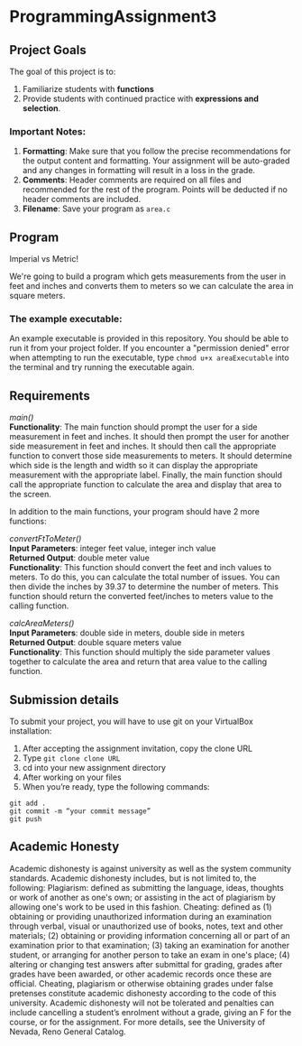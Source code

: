 # ProgrammingAssignment3

## Project Goals
The goal of this project is to:
1.	Familiarize students with **functions**
2.  Provide students with continued practice with **expressions and selection**.
### Important Notes:
1.	**Formatting**: Make sure that you follow the precise recommendations for the output content and formatting. Your assignment will be auto-graded and any changes in formatting will result in a loss in the grade.
2.	**Comments**: Header comments are required on all files and recommended for the rest of the program. Points will be deducted if no header comments are included.
3.	**Filename**: Save your program as ```area.c```

## Program
Imperial vs Metric!  

We're going to build a program which gets measurements from the user in feet and inches and converts them to meters so we can calculate the area in square meters.   

### The example executable:
An example executable is provided in this repository. You should be able to run it from your project folder.
If you encounter a "permission denied" error when attempting to run the executable, type ```chmod u+x areaExecutable``` into the terminal and try running the executable again.

## Requirements
*main()*  
**Functionality**: The main function should prompt the user for a side measurement in feet and inches. It should then prompt the user for another side measurement in feet and inches. It should then call the appropriate function to convert those side measurements to meters. It should determine which side is the length and width so it can display the appropriate measurement with the appropriate label. Finally, the main function should call the appropriate function to calculate the area and display that area to the screen.

In addition to the main functions, your program should have 2 more functions:

*convertFtToMeter()*  
**Input Parameters**: integer feet value, integer inch value  
**Returned Output**: double meter value  
**Functionality**: This function should convert the feet and inch values to meters. To do this, you can calculate the total number of issues. You can then divide the inches by 39.37 to determine the number of meters. This function should return the converted feet/inches to meters value to the calling function.  

*calcAreaMeters()*  
**Input Parameters**: double side in meters, double side in meters  
**Returned Output**: double square meters value  
**Functionality**: This function should multiply the side parameter values together to calculate the area and return that area value to the calling function.   

## Submission details
To submit your project, you will have to use git on your VirtualBox installation:
1.	After accepting the assignment invitation, copy the clone URL
2.	Type 
```git clone clone URL```
3.	cd into your new assignment directory
4.	After working on your files
5.	When you’re ready, type the following commands: 
```
git add .
git commit -m “your commit message”
git push
```
## Academic Honesty
Academic dishonesty is against university as well as the system community standards. Academic dishonesty includes, but is not limited to, the following:
Plagiarism: defined as submitting the language, ideas, thoughts or work of another as one's own; or assisting in the act of plagiarism by allowing one's work to be used in this fashion.
Cheating: defined as (1) obtaining or providing unauthorized information during an examination through verbal, visual or unauthorized use of books, notes, text and other materials; (2) obtaining or providing information concerning all or part of an examination prior to that examination; (3) taking an examination for another student, or arranging for another person to take an exam in one's place; (4) altering or changing test answers after submittal for grading, grades after grades have been awarded, or other academic records once these are official.
Cheating, plagiarism or otherwise obtaining grades under false pretenses constitute academic
dishonesty according to the code of this university. Academic dishonesty will not be tolerated and
penalties can include cancelling a student’s enrolment without a grade, giving an F for the course, or for the assignment. For more details, see the University of Nevada, Reno General Catalog.
